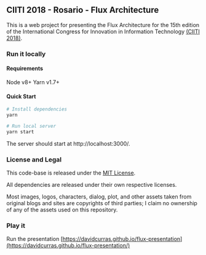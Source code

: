 ## CIITI 2018 - Rosario - Flux Architecture

This is a web project for presenting the Flux Architecture for the 15th edition of the International Congress for Innovation in Information Technology [(CIITI 2018)](https://www.uai.edu.ar/ciiti/2018/rosario/congreso/default.asp).

### Run it locally

#### Requirements

Node v8+
Yarn v1.7+

#### Quick Start

```sh
# Install dependencies
yarn

# Run local server
yarn start
```

The server should start at http://localhost:3000/.

### License and Legal

This code-base is released under the [MIT License](http://opensource.org/licenses/MIT).

All dependencies are released under their own respective licenses.

Most images, logos, characters, dialog, plot, and other assets taken from original blogs and sites
are copyrights of third parties; I claim no ownership of any of the assets used on this repository.

### Play it
Run the presentation [https://davidcurras.github.io/flux-presentation](https://davidcurras.github.io/flux-presentation/)
